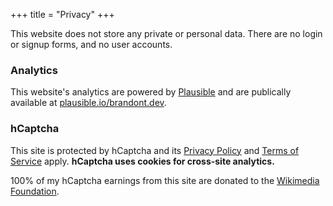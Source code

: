 +++
title = "Privacy"
+++

This website does not store any private or personal data. There are no login or signup forms, and no user accounts.  

### Analytics

This website's analytics are powered by [Plausible](https://plausible.io) and are publically available at [plausible.io/brandont.dev](https://plausible.io/brandont.dev).

### hCaptcha

This site is protected by hCaptcha and its [Privacy Policy](https://www.hcaptcha.com/privacy) and [Terms of Service](https://www.hcaptcha.com/terms) apply. 
**hCaptcha uses cookies for cross-site analytics.**

100% of my hCaptcha earnings from this site are donated to the [Wikimedia Foundation](https://wikimediafoundation.org).

